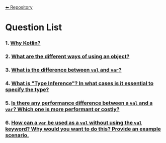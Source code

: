 [⬅ Repository](./README.md)

# Question List
  ### 1. [Why Kotlin?](https://github.com/bengisusaahin/KotlinInterviewQuestions#1--why-kotlin)
  ### 2. [What are the different ways of using an object?](https://github.com/bengisusaahin/KotlinInterviewQuestions#2--what-are-the-different-ways-of-using-an-object)
  ### 3. [What is the difference between `val` and `var`?](https://github.com/bengisusaahin/KotlinInterviewQuestions#3--what-is-the-difference-between-`val`-and-`var`)
  ### 4. [What is "Type Inference"? In what cases is it essential to specify the type?](https://github.com/bengisusaahin/KotlinInterviewQuestions#4--what-is-"Type-Inference"-in-what-cases-is-it-essential-to-specify-the-type)
  ### 5. [Is there any performance difference between a `val` and a `var`? Which one is more performant or costly?](https://github.com/bengisusaahin/KotlinInterviewQuestions#5--is-there-any-performance-difference-between-a-`val`-and-a-`var`)
  ### 6. [How can a `var` be used as a `val` without using the `val` keyword? Why would you want to do this? Provide an example scenario.](https://github.com/bengisusaahin/KotlinInterviewQuestions#6--how-can-a-`var`-be-used-as-a-`val`-without-using-the-`val`-keyword-why-would-you-want-to-do-this-provide-an-example-scenario.)



